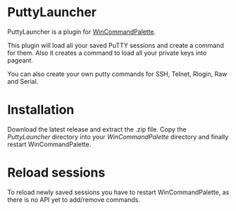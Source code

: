 # PuttyLauncher

PuttyLauncher is a plugin for [WinCommandPalette](https://github.com/DarkIrata/WinCommandPalette).

This plugin will load all your saved PuTTY sessions and create a command for them.
Also it creates a command to load all your private keys into pageant.

You can also create your own putty commands for SSH, Telnet, Rlogin, Raw and Serial.

# Installation

Download the latest release and extract the .zip file. Copy the *PuttyLauncher* directory into your *WinCommandPalette* directory
and finally restart WinCommandPalette.

# Reload sessions

To reload newly saved sessions you have to restart WinCommandPalette, as there is no API yet to add/remove commands.